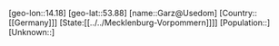 ﻿---
location: [53.88,14.18]
type: City
tags:
- geo/City


SpocWebEntityId: 30371
isDeleted: false
confidential: public

---
[geo-lon::14.18]
[geo-lat::53.88]
[name::Garz@Usedom]
[Country::[[Germany]]]
[State:[[../../Mecklenburg-Vorpommern]]]]
[Population::]
[Unknown::]

